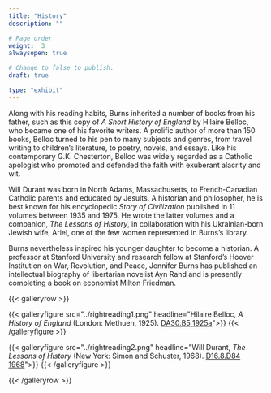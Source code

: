 ```yaml
---
title: "History"
description: ""

# Page order
weight:  3
alwaysopen: true

# Change to false to publish.
draft: true

type: "exhibit"
---
```

Along with his reading habits, Burns inherited a number of books from his father, such as this copy of *A Short History of England* by Hilaire Belloc, who became one of his favorite writers. A prolific author of more than 150 books, Belloc turned to his pen to many subjects and genres, from travel writing to children’s literature, to poetry, novels, and essays. Like his contemporary G.K. Chesterton, Belloc was widely regarded as a Catholic apologist who promoted and defended the faith with exuberant alacrity and wit.

Will Durant was born in North Adams, Massachusetts, to French-Canadian Catholic parents and educated by Jesuits. A historian and philosopher, he is best known for his encyclopedic *Story of Civilization* published in 11 volumes between 1935 and 1975. He wrote the latter volumes and a companion, *The Lessons of History*, in collaboration with his Ukrainian-born Jewish wife, Ariel, one of the few women represented in Burns’s library.

Burns nevertheless inspired his younger daughter to become a historian. A professor at Stanford University and research fellow at Stanford’s Hoover Institution on War, Revolution, and Peace, Jennifer Burns has published an intellectual biography of libertarian novelist Ayn Rand and is presently completing a book on economist Milton Friedman.

{{< galleryrow >}}

{{< galleryfigure src="../rightreading1.png"
           headline="Hilaire Belloc, *A History of England* (London: Methuen, 1925). [DA30.B5 1925a](https://bc-primo.hosted.exlibrisgroup.com/permalink/f/1jdnfk3/ALMA-BC21357998630001021)">}}
{{< /galleryfigure >}}

{{< galleryfigure src="../rightreading2.png"
           headline="Will Durant, *The Lessons of History* (New York: Simon and Schuster, 1968). [D16.8.D84 1968](https://bc-primo.hosted.exlibrisgroup.com/permalink/f/1jdnfk3/ALMA-BC21332352920001021)">}}
{{< /galleryfigure >}}

{{< /galleryrow >}}

